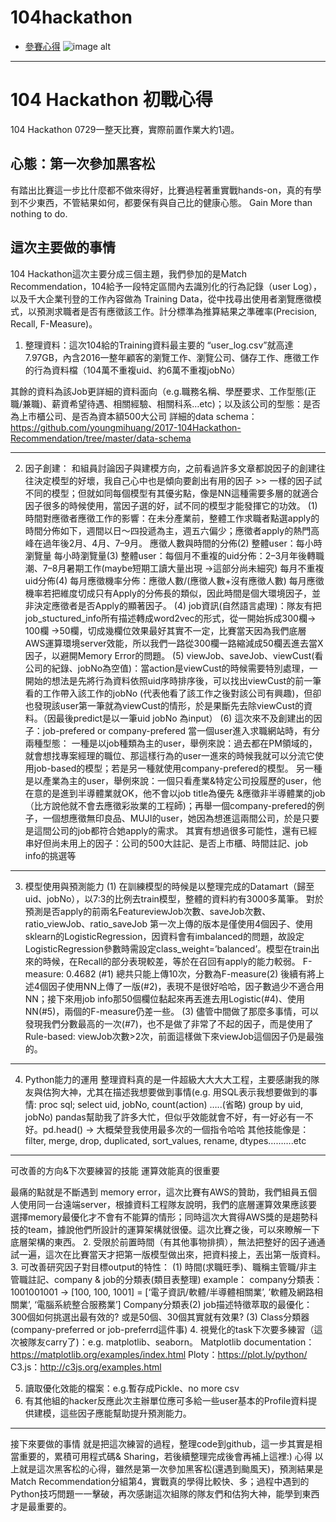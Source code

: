 # 104hackathon

- [參賽心得](https://medium.com/@cyeninesky3/104-hackathon-%E5%88%9D%E6%88%B0%E5%BF%83%E5%BE%97-a810cfe09192)
![image alt](https:// "title")

---

# 104 Hackathon 初戰心得
104 Hackathon 0729一整天比賽，實際前置作業大約1週。

## 心態：第一次參加黑客松
有踏出比賽這一步比什麼都不做來得好，比賽過程著重實戰hands-on，真的有學到不少東西，不管結果如何，都要保有與自己比的健康心態。
Gain More than nothing to do.
## 這次主要做的事情
104 Hackathon這次主要分成三個主題，我們參加的是Match Recommendation，104給予一段特定區間內去識別化的行為記錄（user Log），以及千大企業刊登的工作內容做為 Training Data，從中找尋出使用者瀏覽應徵模式，以預測求職者是否有應徵該工作。計分標準為推算結果之準確率(Precision, Recall, F-Measure)。

1. 整理資料：這次104給的Training資料最主要的 “user_log.csv”就高達7.97GB，內含2016一整年顧客的瀏覽工作、瀏覽公司、儲存工作、應徵工作的行為資料檔（104萬不重複uid、約6萬不重複jobNo）

其餘的資料為該Job更詳細的資料面向（e.g.職務名稱、學歷要求、工作型態(正職/兼職)、薪資希望待遇、相關經驗、相關科系…etc)；以及該公司的型態：是否為上市櫃公司、是否為資本額500大公司
詳細的data schema：https://github.com/youngmihuang/2017-104Hackathon-Recommendation/tree/master/data-schema


---

2. 因子創建：
和組員討論因子與建模方向，之前看過許多文章都說因子的創建往往決定模型的好壞，我自己心中也是傾向要創出有用的因子 >> 一樣的因子試不同的模型；但就如同每個模型有其優劣點，像是NN這種需要多層的就適合因子很多的時候使用，當因子選的好，試不同的模型才能發揮它的功效。
(1)時間對應徵者應徵工作的影響：在未分產業前，整體工作求職者點選apply的時間分佈如下，週間以日～四投遞為主，週五六偏少；應徵者apply的熱門高峰在過年後2月、4月、7–9月。
應徵人數與時間的分佈(2) 整體user：每小時瀏覽量
每小時瀏覽量(3) 整體user：每個月不重複的uid分佈：2–3月年後轉職潮、7–8月暑期工作(maybe短期工讀大量出現 ->這部分尚未細究)
每月不重複uid分佈(4) 每月應徵機率分佈：應徵人數/(應徵人數+沒有應徵人數)
每月應徵機率若把維度切成只有Apply的分佈長的類似，因此時間是個大環境因子，並非決定應徵者是否Apply的顯著因子。
(4) job資訊(自然語言處理)：隊友有把job_stuctured_info所有描述轉成word2vec的形式，從一開始拆成300欄-> 100欄 ->50欄，切成幾欄位效果最好其實不一定，比賽當天因為我們底層AWS運算環境server效能，所以我們一路從300欄一路縮減成50欄丟進去當X因子，以避開Memory Error的問題。
(5) viewJob、saveJob、viewCust(看公司的紀錄、jobNo為空值)：當action是viewCust的時候需要特別處理，一開始的想法是先將行為資料依照uid序時排序後，可以找出viewCust的前一筆看的工作帶入該工作的jobNo (代表他看了該工作之後對該公司有興趣)，但卻也發現該user第一筆就為viewCust的情形，於是果斷先去除viewCust的資料。（因最後predict是以一筆uid jobNo 為input）
(6) 這次來不及創建出的因子：job-prefered or company-prefered
當一個user進入求職網站時，有分兩種型態：
一種是以job種類為主的user，舉例來說：過去都在PM領域的，就會想找專案經理的職位、那這樣行為的user一進來的時候我就可以分流它使用job-based的模型；若是另一種就使用company-prefered的模型。
另一種是以產業為主的user，舉例來說：一個只看產業&特定公司投履歷的user，他在意的是進到半導體業就OK，他不會以job title為優先 &應徵非半導體業的job（比方說他就不會去應徵彩妝業的工程師)；再舉一個company-prefered的例子，一個想應徵無印良品、MUJI的user，她因為想進這兩間公司，於是只要是這間公司的job都符合她apply的需求。
其實有想過很多可能性，還有已經串好但尚未用上的因子：公司的500大註記、是否上市櫃、時間註記、job info的挑選等


---

3. 模型使用與預測能力
(1) 在訓練模型的時候是以整理完成的Datamart（歸至uid、jobNo），以7:3的比例去train模型，整體的資料約有3000多萬筆。
對於預測是否apply的前兩名FeatureviewJob次數、saveJob次數、ratio_viewJob、ratio_saveJob
第一次上傳的版本是僅使用4個因子、使用sklearn的LogisticRegression，因資料會有imbalanced的問題，故設定LogisticRegression參數時需設定class_weight=’balanced’。模型在train出來的時候，在Recall的部分表現較差，等於在召回有apply的能力較弱。
F-measure: 0.4682 (#1)
總共只能上傳10次，分數為F-measure(2) 後續有將上述4個因子使用NN上傳了一版(#2)，表現不是很好哈哈，因子數過少不適合用NN；接下來用job info那50個欄位黏起來再丟進去用Logistic(#4)、使用NN(#5)，兩個的F-measure仍差一些。
(3) 儘管中間做了那麼多事情，可以發現我們分數最高的一次(#7)，也不是做了非常了不起的因子，而是使用了Rule-based: viewJob次數>2次，前面這樣做下來viewJob這個因子仍是最強的。


---

4. Python能力的運用
整理資料真的是一件超級大大大大工程，主要感謝我的隊友與估狗大神，尤其在描述我想要做到事情(e.g. 用SQL表示我想要做到的事情: proc sql; select uid, jobNo, count(action) …..(省略) group by uid, jobNo)
pandas幫助我了許多大忙，但似乎效能就會不好，有一好必有一不好。pd.head() -> 大概榮登我使用最多次的一個指令哈哈
其他技能像是：filter, merge, drop, duplicated, sort_values, rename, dtypes……….etc


---

可改善的方向&下次要練習的技能
運算效能真的很重要

最痛的點就是不斷遇到 memory error，這次比賽有AWS的贊助，我們組員五個人使用同一台遠端server，根據資料工程隊友說明，我們的底層運算效果應該要選擇memory最優化才不會有不能算的情形；同時這次大賞得AWS獎的是趨勢科技的team，據說他們所設計的運算架構就很優。這次比賽之後，可以來瞭解一下底層架構的東西。
2. 受限於前置時間（有其他事物排擠），無法把整好的因子通通試一遍，這次在比賽當天才把第一版模型做出來，把資料接上，丟出第一版資料。
3. 可改善研究因子對目標output的特性：
(1) 時間(求職旺季)、職稱主管職/非主管職註記、company & job的分類表(類目表整理)
example： company分類表：1001001001 -> [100, 100, 1001] = [‘電子資訊/軟體/半導體相關業’, ’軟體及網路相關業’, ‘電腦系統整合服務業’]
Company分類表(2) job描述特徵萃取的最優化：300個如何挑選出最有效的? 或是50個、30個其實就有效果?
(3) Class分類器(company-preferred or job-preferrd這件事)
4. 視覺化的task下次要多練習（這次被隊友carry了)：e.g. matplotlib、seaborn。
Matplotlib documentation：https://matplotlib.org/examples/index.html
Ploty：https://plot.ly/python/
C3.js：http://c3js.org/examples.html

5. 讀取優化效能的檔案：e.g.暫存成Pickle、no more csv
6. 有其他組的hacker反應此次主辦單位應可多給一些user基本的Profile資料提供建模，這些因子應能幫助提升預測能力。


---

接下來要做的事情
就是把這次練習的過程，整理code到github，這一步其實是相當重要的，累積可用程式碼& Sharing，若後續整理完成後會再補上這裡:)
心得
以上就是這次黑客松的心得，雖然是第一次參加黑客松(還遇到颱風天)，預測結果是Match Recommendation分組第4，實戰真的學得比較快、多；過程中遇到的Python技巧問題一一擊破，再次感謝這次組隊的隊友們和估狗大神，能學到東西才是最重要的。
